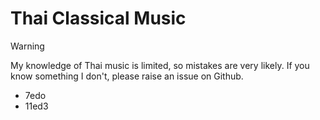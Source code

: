 # Thai Classical Music

> [!warning]
> My knowledge of Thai music is limited, so mistakes are very likely. If you know something I don't, please raise an issue on Github.

- 7edo
- 11ed3